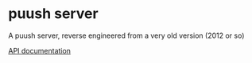 # puush server
A puush server, reverse engineered from a very old version (2012 or so)

[API documentation](public/api.md)
